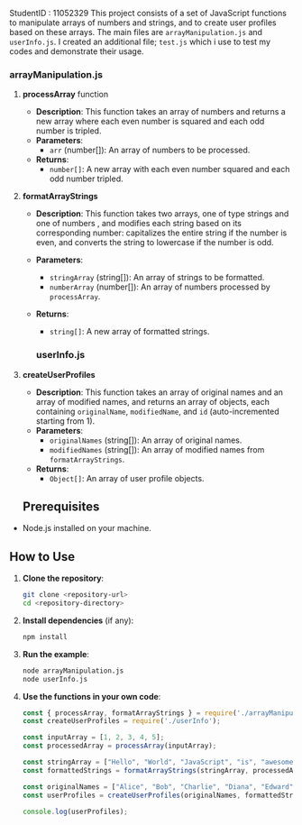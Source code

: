 StudentID : 11052329
This project consists of a set of JavaScript functions to manipulate arrays of numbers and strings, and to create user profiles based on these arrays. The main files are `arrayManipulation.js` and `userInfo.js`.
I created an additional file; `test.js` which i use to test my codes and demonstrate their usage.

### arrayManipulation.js

1. **processArray** function

    - **Description**: This function takes an array of numbers and returns a new array where each even number is squared and each odd number is tripled.
    - **Parameters**: 
      - `arr` (number[]): An array of numbers to be processed.
    - **Returns**: 
      - `number[]`: A new array with each even number squared and each odd number tripled.

      
2. **formatArrayStrings**

    - **Description**: This function takes two arrays, one of type strings and one of numbers , and modifies each string based on its corresponding number: capitalizes the entire string if the number is even, and converts the string to lowercase if the number is odd.
    - **Parameters**:
      - `stringArray` (string[]): An array of strings to be formatted.
      - `numberArray` (number[]): An array of numbers processed by `processArray`.
    - **Returns**:
      - `string[]`: A new array of formatted strings.

      ### userInfo.js

1. **createUserProfiles**

    - **Description**: This function takes an array of original names and an array of modified names, and returns an array of objects, each containing `originalName`, `modifiedName`, and `id` (auto-incremented starting from 1).
    - **Parameters**:
      - `originalNames` (string[]): An array of original names.
      - `modifiedNames` (string[]): An array of modified names from `formatArrayStrings`.
    - **Returns**:
      - `Object[]`: An array of user profile objects.
    
    ## Prerequisites

- Node.js installed on your machine.

## How to Use

1. **Clone the repository**:
    ```sh
    git clone <repository-url>
    cd <repository-directory>
    ```

2. **Install dependencies** (if any):
    ```sh
    npm install
    ```

3. **Run the example**:
    ```sh
    node arrayManipulation.js
    node userInfo.js
    ```

4. **Use the functions in your own code**:
    ```javascript
    const { processArray, formatArrayStrings } = require('./arrayManipulation');
    const createUserProfiles = require('./userInfo');

    const inputArray = [1, 2, 3, 4, 5];
    const processedArray = processArray(inputArray);

    const stringArray = ["Hello", "World", "JavaScript", "is", "awesome"];
    const formattedStrings = formatArrayStrings(stringArray, processedArray);

    const originalNames = ["Alice", "Bob", "Charlie", "Diana", "Edward"];
    const userProfiles = createUserProfiles(originalNames, formattedStrings);

    console.log(userProfiles);
    ```

##